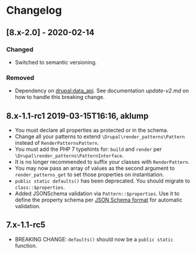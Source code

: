 # Changelog

## [8.x-2.0] - 2020-02-14

### Changed

- Switched to semantic versioning.
  
### Removed

- Dependency on [drupal:data_api](https://www.drupal.org/project/data_api).  See documentation _update-v2.md_ on how to handle this breaking change.

## 8.x-1.1-rc1 2019-03-15T16:16, aklump

* You must declare all properties as protected or in the schema.
* Change all your patterns to extend `\Drupal\render_patterns\Pattern` instead of `RenderPatternsPattern`.
* You must add the PHP 7 typehints for: `build` and `render` per `\Drupal\render_patterns\PatternInterface`.
* It is no longer recommended to suffix your classes with `RenderPattern`.
* You may now pass an array of values as the second argument to `render_patterns_get` to set those properties on instantiation.
* `public static defaults()` has been deprecated.  You should migrate to `class::$properties`.
* Added JSONSchema validation via `Pattern::$properties`.  Use it to define the property schema per [JSON Schema format](https://json-schema.org/latest/json-schema-validation.html) for automatic validation.

## 7.x-1.1-rc5

* BREAKING CHANGE: `defaults()` should now be a `public static` function.

